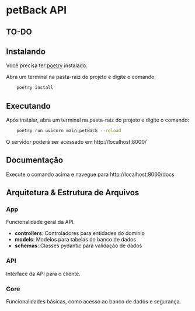 # petBack API
## TO-DO

## Instalando

Você precisa ter [poetry](https://python-poetry.org) instalado.

Abra um terminal na pasta-raiz do projeto e digite o comando:

```sh
    poetry install
```

## Executando

Após instalar, abra um terminal na pasta-raiz do projeto e digite o comando:

```sh
    poetry run uvicorn main:petBack --reload
```
O servidor poderá ser acessado em http://localhost:8000/

## Documentação

Execute o comando acima e navegue para http://localhost:8000/docs

## Arquitetura & Estrutura de Arquivos

### App

Funcionalidade geral da API.
- **controllers**: Controladores para entidades do domínio
- **models**: Modelos para tabelas do banco de dados
- **schemas**: Classes pydantic para validação de dados

### API

Interface da API para o cliente.

### Core

Funcionalidades básicas, como acesso ao banco de dados e segurança.
